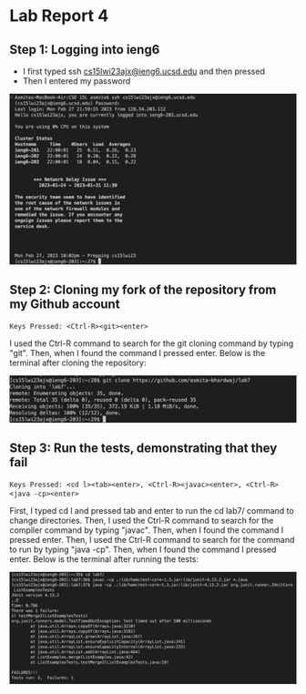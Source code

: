 # Lab Report 4

## Step 1: Logging into ieng6

- I first typed ssh cs15lwi23ajx@ieng6.ucsd.edu and then pressed <enter>
- Then I entered my password

![Image](loggingin.jpg) 
  
## Step 2: Cloning my fork of the repository from my Github account
  
    Keys Pressed: <Ctrl-R><git><enter>
  
I used the Ctrl-R command to search for the git cloning command by typing "git". Then, when I found the command I pressed enter. Below is the terminal after cloning the repository:
  
![Image](cloning.jpg)
  

## Step 3: Run the tests, demonstrating that they fail

    Keys Pressed: <cd l><tab><enter>, <Ctrl-R><javac><enter>, <Ctrl-R><java -cp><enter>

First, I typed cd l and pressed tab and enter to run the cd lab7/ command to change directories.
Then, I used the Ctrl-R command to search for the compiler command by typing "javac". Then, when I found the command I pressed enter.
Then, I used the Ctrl-R command to search for the command to run by typing "java -cp". Then, when I found the command I pressed enter. 
Below is the terminal after running the tests:
  
![Image](runningtests.jpg)
